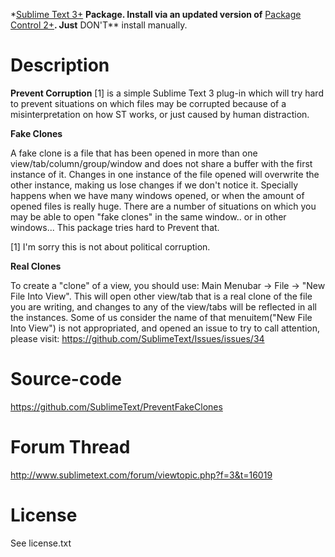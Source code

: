 \*[Sublime Text 3+][] **Package. Install via an updated version of**
[Package Control 2+][]**. Just** DON'T\*\* install manually.

# Description

**Prevent Corruption** [1] is a simple Sublime Text 3 plug-in which will
try hard to prevent situations on which files may be corrupted because
of a misinterpretation on how ST works, or just caused by human
distraction.

**Fake Clones**

A fake clone is a file that has been opened in more than one
view/tab/column/group/window and does not share a buffer with the first
instance of it. Changes in one instance of the file opened will
overwrite the other instance, making us lose changes if we don't notice
it.​ Specially happens when we have many windows opened, or when the
amount of opened files is really huge.​ There are a number of situations
on which you may be able to open "fake clones" in the same window.. or
in other windows... This package tries hard to Prevent that.

[1] ​I'm sorry this is not about political corruption.

**Real Clones**

To create a "clone" of a view, you should use: Main Menubar -\> File -\>
"New File Into View". This will open other view/tab that is a real clone
of the file you are writing, and changes to any of the view/tabs will be
reflected in all the instances. Some of us consider the name of that
menuitem("New File Into View") is not appropriated, and opened an issue
to try to call attention, please visit:
https://github.com/SublimeText/Issues/issues/34

# Source-code

https://github.com/SublimeText/PreventFakeClones

# Forum Thread​​

http://www.sublimetext.com/forum/viewtopic.php?f=3&t=16019

# License

See license.txt

  [Sublime Text 3+]: http://www.sublimetext.com/
  [Package Control 2+]: https://sublime.wbond.net/installation
